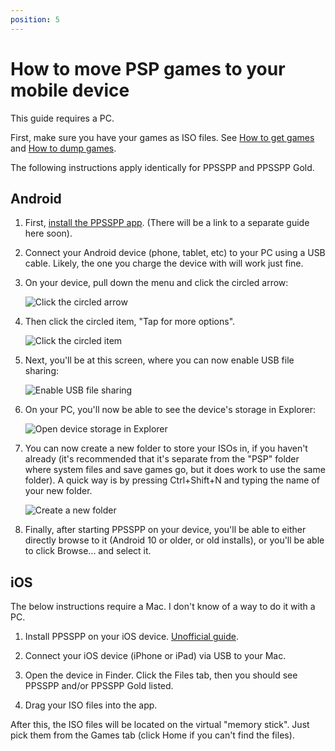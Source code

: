 ```yaml
---
position: 5
---
```

# How to move PSP games to your mobile device

This guide requires a PC.

First, make sure you have your games as ISO files. See [How to get games](how-to-get-games) and [How to dump games](dumping-games).

The following instructions apply identically for PPSSPP and PPSSPP Gold.

## Android

1. First, [install the PPSSPP app](/download). (There will be a link to a separate guide here soon).

2. Connect your Android device (phone, tablet, etc) to your PC using a USB cable. Likely, the one you charge the device with will work just fine.

3. On your device, pull down the menu and click the circled arrow:

    ![Click the circled arrow](/static/img/guide_files/step1.png)

4. Then click the circled item, "Tap for more options".

    ![Click the circled item](/static/img/guide_files/step2.png)

5. Next, you'll be at this screen, where you can now enable USB file sharing:

    ![Enable USB file sharing](/static/img/guide_files/step3.png)

6. On your PC, you'll now be able to see the device's storage in Explorer:

    ![Open device storage in Explorer](/static/img/guide_files/step4.png)

7. You can now create a new folder to store your ISOs in, if you haven't already (it's recommended that it's separate from the "PSP" folder where system files and save games go, but it does work to use the same folder). A quick way is by pressing Ctrl+Shift+N and typing the name of your new folder.

    ![Create a new folder](/static/img/guide_files/step5.png)

8. Finally, after starting PPSSPP on your device, you'll be able to either directly browse to it (Android 10 or older, or old installs), or you'll be able to click Browse... and select it.

## iOS

The below instructions require a Mac. I don't know of a way to do it with a PC.

1. Install PPSSPP on your iOS device. [Unofficial guide](/docs/reference/ios-support).

2. Connect your iOS device (iPhone or iPad) via USB to your Mac.

3. Open the device in Finder. Click the Files tab, then you should see PPSSPP and/or PPSSPP Gold listed.

4. Drag your ISO files into the app.

After this, the ISO files will be located on the virtual "memory stick". Just pick them from the Games tab (click Home if you can't find the files).